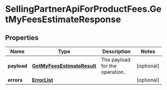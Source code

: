 # SellingPartnerApiForProductFees.GetMyFeesEstimateResponse

## Properties
Name | Type | Description | Notes
------------ | ------------- | ------------- | -------------
**payload** | [**GetMyFeesEstimateResult**](GetMyFeesEstimateResult.md) | The payload for the operation. | [optional] 
**errors** | [**ErrorList**](ErrorList.md) |  | [optional] 


